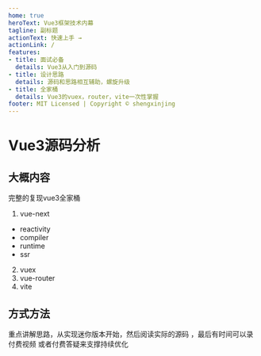 ```yaml
---
home: true
heroText: Vue3框架技术内幕
tagline: 副标题
actionText: 快速上手 →
actionLink: /
features:
- title: 面试必备
  details: Vue3从入门到源码
- title: 设计思路
  details: 源码和思路相互辅助，螺旋升级
- title: 全家桶
  details: Vue3的vuex，router，vite一次性掌握
footer: MIT Licensed | Copyright © shengxinjing
---
```



# Vue3源码分析

## 大概内容
完整的复现vue3全家桶
1. vue-next
  * reactivity
  * compiler
  * runtime
  * ssr
2. vuex
3. vue-router
4. vite

## 方式方法
重点讲解思路，从实现迷你版本开始，然后阅读实际的源码 ，最后有时间可以录付费视频 或者付费答疑来支撑持续优化